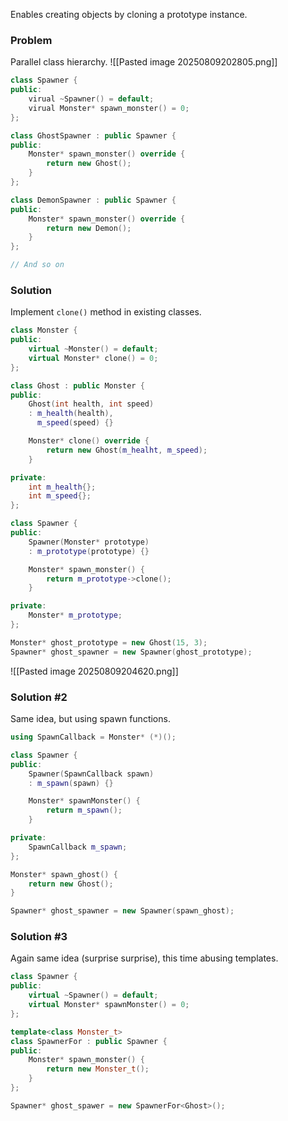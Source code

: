 Enables creating objects by cloning a prototype instance.

### Problem
Parallel class hierarchy.
![[Pasted image 20250809202805.png]]
```cpp
class Spawner {
public:
	virual ~Spawner() = default;
	virual Monster* spawn_monster() = 0;
};
```

```cpp
class GhostSpawner : public Spawner {
public:
	Monster* spawn_monster() override {
		return new Ghost();
	}
};
```
```cpp
class DemonSpawner : public Spawner {
public:
	Monster* spawn_monster() override {
		return new Demon();
	}
};
```
```cpp
// And so on
```

### Solution
Implement `clone()` method in existing classes.

```cpp
class Monster {
public:
	virtual ~Monster() = default;
	virtual Monster* clone() = 0;
};
```

```cpp
class Ghost : public Monster {
public:
	Ghost(int health, int speed)
	: m_health(health),
	  m_speed(speed) {}

	Monster* clone() override {
		return new Ghost(m_healht, m_speed);
	}

private:
	int m_health{};
	int m_speed{};
};
```

```cpp
class Spawner {
public:
	Spawner(Monster* prototype)
	: m_prototype(prototype) {}

	Monster* spawn_monster() {
		return m_prototype->clone();
	}

private:
	Monster* m_prototype;
};
```

```cpp
Monster* ghost_prototype = new Ghost(15, 3);
Spawner* ghost_spawner = new Spawner(ghost_prototype);
```

![[Pasted image 20250809204620.png]]

### Solution #2
Same idea, but using spawn functions.

```cpp
using SpawnCallback = Monster* (*)();
```
```cpp
class Spawner {
public:
	Spawner(SpawnCallback spawn)
	: m_spawn(spawn) {}

	Monster* spawnMonster() {
		return m_spawn();
	}

private:
	SpawnCallback m_spawn;
};
```

```cpp
Monster* spawn_ghost() {
	return new Ghost();
}
```
```cpp
Spawner* ghost_spawner = new Spawner(spawn_ghost);
```

### Solution #3
Again same idea (surprise surprise), this time abusing templates.

```cpp
class Spawner {
public:
	virtual ~Spawner() = default;
	virtual Monster* spawnMonster() = 0;
};
```
```cpp
template<class Monster_t>
class SpawnerFor : public Spawner {
public:
	Monster* spawn_monster() {
		return new Monster_t();
	}
};
```

```cpp
Spawner* ghost_spawer = new SpawnerFor<Ghost>();
```